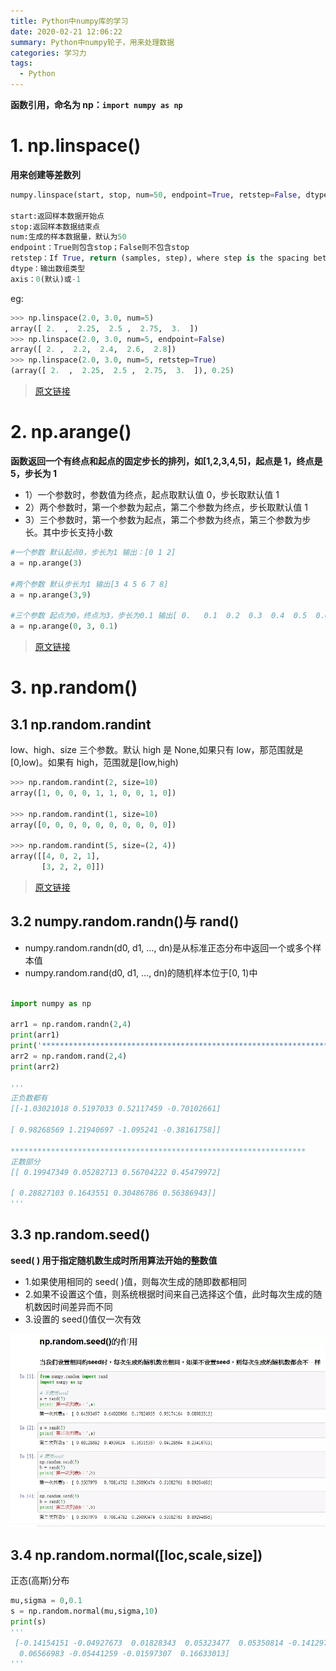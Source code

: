 ```yaml
---
title: Python中numpy库的学习
date: 2020-02-21 12:06:22
summary: Python中numpy轮子，用来处理数据
categories: 学习力
tags:
  - Python
---
```


<!--more-->

**函数引用，命名为 np：`import numpy as np`**

# 1. np.linspace()

**用来创建等差数列**

```py
numpy.linspace(start, stop, num=50, endpoint=True, retstep=False, dtype=None, axis=0)

start:返回样本数据开始点
stop:返回样本数据结束点
num:生成的样本数据量，默认为50
endpoint：True则包含stop；False则不包含stop
retstep：If True, return (samples, step), where step is the spacing between samples.(即如果为True则结果会给出数据间隔)
dtype：输出数组类型
axis：0(默认)或-1
```

eg:

```py
>>> np.linspace(2.0, 3.0, num=5)
array([ 2.  ,  2.25,  2.5 ,  2.75,  3.  ])
>>> np.linspace(2.0, 3.0, num=5, endpoint=False)
array([ 2. ,  2.2,  2.4,  2.6,  2.8])
>>> np.linspace(2.0, 3.0, num=5, retstep=True)
(array([ 2.  ,  2.25,  2.5 ,  2.75,  3.  ]), 0.25)
```

> [原文链接](https://blog.csdn.net/Asher117/article/details/87855493)

# 2. np.arange()

**函数返回一个有终点和起点的固定步长的排列，如[1,2,3,4,5]，起点是 1，终点是 5，步长为 1**

- 1）一个参数时，参数值为终点，起点取默认值 0，步长取默认值 1
- 2）两个参数时，第一个参数为起点，第二个参数为终点，步长取默认值 1
- 3）三个参数时，第一个参数为起点，第二个参数为终点，第三个参数为步长。其中步长支持小数

```py
#一个参数 默认起点0，步长为1 输出：[0 1 2]
a = np.arange(3)

#两个参数 默认步长为1 输出[3 4 5 6 7 8]
a = np.arange(3,9)

#三个参数 起点为0，终点为3，步长为0.1 输出[ 0.   0.1  0.2  0.3  0.4  0.5  0.6  0.7  0.8  0.9  1.   1.1  1.2  1.3  1.4 1.5  1.6  1.7  1.8  1.9  2.   2.1  2.2  2.3  2.4  2.5  2.6  2.7  2.8  2.9]
a = np.arange(0, 3, 0.1)
```

> [原文链接](https://blog.csdn.net/qq_41550480/article/details/89390579)

# 3. np.random()

## 3.1 np.random.randint

low、high、size 三个参数。默认 high 是 None,如果只有 low，那范围就是[0,low)。如果有 high，范围就是[low,high)

```py
>>> np.random.randint(2, size=10)
array([1, 0, 0, 0, 1, 1, 0, 0, 1, 0])

>>> np.random.randint(1, size=10)
array([0, 0, 0, 0, 0, 0, 0, 0, 0, 0])

>>> np.random.randint(5, size=(2, 4))
array([[4, 0, 2, 1],
       [3, 2, 2, 0]])
```

> [原文链接](https://blog.csdn.net/weixin_42029738/article/details/81977492)

## 3.2 numpy.random.randn()与 rand()

- numpy.random.randn(d0, d1, …, dn)是从标准正态分布中返回一个或多个样本值
- numpy.random.rand(d0, d1, …, dn)的随机样本位于[0, 1)中

```py

import numpy as np

arr1 = np.random.randn(2,4)
print(arr1)
print('******************************************************************')
arr2 = np.random.rand(2,4)
print(arr2)

'''
正负数都有
[[-1.03021018 0.5197033 0.52117459 -0.70102661]

[ 0.98268569 1.21940697 -1.095241 -0.38161758]]

******************************************************************
正数部分
[[ 0.19947349 0.05282713 0.56704222 0.45479972]

[ 0.28827103 0.1643551 0.30486786 0.56386943]]
'''
```

## 3.3 np.random.seed()

**seed( ) 用于指定随机数生成时所用算法开始的整数值**

- 1.如果使用相同的 seed( )值，则每次生成的随即数都相同
- 2.如果不设置这个值，则系统根据时间来自己选择这个值，此时每次生成的随机数因时间差异而不同
- 3.设置的 seed()值仅一次有效

![seed示例](/img/np/random_seed.webp)

## 3.4 np.random.normal([loc,scale,size])

正态(高斯)分布

```py
mu,sigma = 0,0.1
s = np.random.normal(mu,sigma,10)
print(s)
'''
 [-0.14154151 -0.04927673  0.01828343  0.05323477  0.05350814 -0.14129784
  0.06566983 -0.05441259 -0.01597307  0.16633013]
'''
```
